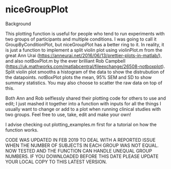 # niceGroupPlot
Background 

This plotting function is useful for people who tend to run experiments 
with two groups of participants and multiple conditions. I was going to 
call it GroupByConditionPlot, but niceGroupPlot has a better ring to it.
In reality, it is just a function to implement a split violin plot using 
violinPlot.m from the great Ann Urai 
(https://anneurai.net/2016/06/13/prettier-plots-in-matlab/),
and also notBoxPlot.m by the ever brilliant Rob Campbell 
(https://uk.mathworks.com/matlabcentral/fileexchange/26508-notboxplot). 
Split violin plot smooths a histogram of the data to show the
distrubution of the datapoints. notBoxPlot plots the mean, 
95% SEM and SD to show summary statistics. You may also choose to scatter 
the raw data on top of this.
             
Both Ann and Rob selflessly shared their plotting code for others to use 
and edit; I just mashed it together into a function with 
inputs for all the things I usually want to change or add to a plot when 
running clinical studies with two groups. Feel free to use, take, edit 
and make your own!

I advise checking out plotting_examples.m first for a tutorial on how the function works. 


CODE WAS UPDATED IN FEB 2019 TO DEAL WITH A REPORTED ISSUE WHEN THE NUMBER OF SUBJECTS 
IN EACH GROUP WAS NOT EQUAL. NOW TESTED AND THE FUNCTION CAN HANDLE UNEQUAL GROUP NUMBERS.
IF YOU DOWNLOADED BEFORE THIS DATE PLEASE UPDATE YOUR LOCAL COPY TO THIS LATEST VERSION.

